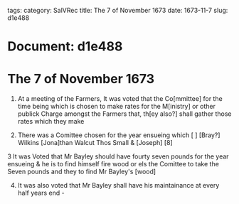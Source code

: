 tags: 
category: SalVRec
title: The 7 of November 1673
date: 1673-11-7
slug: d1e488




# Document: d1e488


# The 7 of November 1673

1. At a meeting of the Farmers, It was voted that the Co[mmittee] for the time being which is chosen to make rates for the M[inistry] or other publick Charge amongst the Farmers that, th[ey also?] shall gather those rates which they make

2. There was a Comittee chosen for the year ensueing which [ ] [Bray?] Wilkins [Jona]than Walcut Thos Small & [Joseph] [8]

3 It was Voted that Mr Bayley should have fourty seven pounds for the year ensueing & he is to find himself fire wood or els the Comittee to take the Seven pounds and they to find Mr Bayley's [wood]

4. It was also voted that Mr Bayley shall have his maintainance at every half years end -
